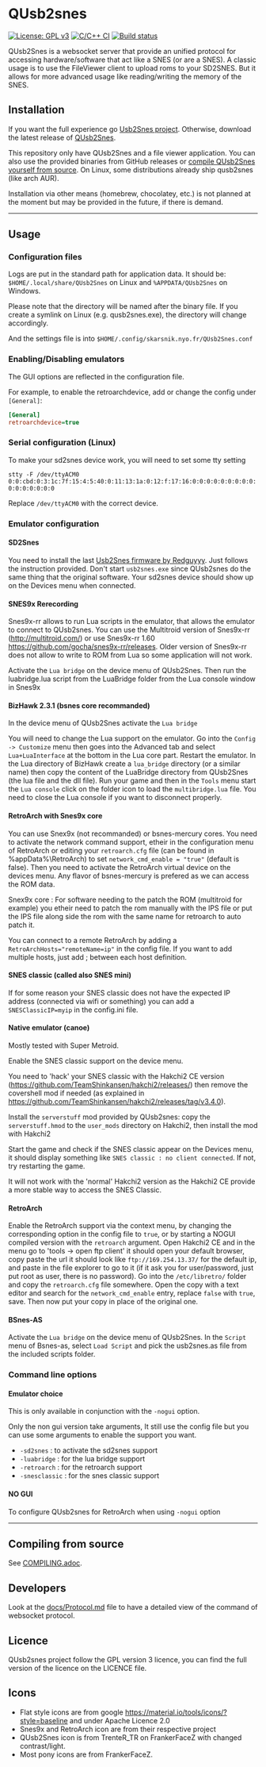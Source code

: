 # QUsb2snes

[![License: GPL v3](https://img.shields.io/badge/License-GPLv3-blue.svg)](https://www.gnu.org/licenses/gpl-3.0)
[![C/C++ CI](https://github.com/Skarsnik/QUsb2snes/actions/workflows/buildlinux.yml/badge.svg)](https://github.com/Skarsnik/QUsb2snes/actions/workflows/buildlinux.yml)
[![Build status](https://ci.appveyor.com/api/projects/status/r8t2hpt21ux5r7mi/branch/master?svg=true)](https://ci.appveyor.com/project/Skarsnik/qusb2snes/branch/master)

QUsb2Snes is a websocket server that provide an unified protocol for accessing hardware/software that act like a SNES (or are a SNES).
A classic usage is to use the FileViewer client to upload roms to your SD2SNES.
But it allows for more advanced usage like reading/writing the memory of the SNES.

## Installation

If you want the full experience go [Usb2Snes project](https://github.com/usb2snes/usb2snes/releases).
Otherwise, download the latest release of [QUsb2Snes](https://github.com/Skarsnik/QUsb2snes/releases).

This repository only have QUsb2Snes and a file viewer application.
You can also use the provided binaries from GitHub releases or [compile QUsb2Snes yourself from source](COMPILING.adoc).
On Linux, some distributions already ship qusb2snes (like arch AUR).

Installation via other means (homebrew, chocolatey, etc.) is not planned at the moment but may be provided in the future, if there is demand.

---

## Usage

### Configuration files

Logs are put in the standard path for application data.
It should be: `$HOME/.local/share/QUsb2Snes` on Linux and `%APPDATA/QUsb2Snes` on Windows.

Please note that the directory will be named after the binary file. If you create a symlink on Linux (e.g. qusb2snes.exe), the directory will change accordingly.

And the settings file is into
`$HOME/.config/skarsnik.nyo.fr/QUsb2Snes.conf`

### Enabling/Disabling emulators

The GUI options are reflected in the configuration file.

For example, to enable the retroarchdevice, add or change the config under `[General]`:

```ini
[General]
retroarchdevice=true
```

### Serial configuration (Linux)

To make your sd2snes device work, you will need to set some tty setting

`stty -F /dev/ttyACM0 0:0:cbd:0:3:1c:7f:15:4:5:40:0:11:13:1a:0:12:f:17:16:0:0:0:0:0:0:0:0:0:0:0:0:0:0:0:0`

Replace `/dev/ttyACM0` with the correct device.


### Emulator configuration

#### SD2Snes

You need to install the last [Usb2Snes firmware by Redguyyy](https://github.com/RedGuyyyy/sd2snes/releases/).
Just follows the instruction provided.
Don't start `usb2snes.exe` since QUsb2snes do the same thing that the original software.
Your sd2snes device should show up on the Devices menu when connected.


#### SNES9x Rerecording

Snes9x-rr allows to run Lua scripts in the emulator, that allows the emulator to connect to QUsb2snes. You can use the Multitroid version of Snes9x-rr (http://multitroid.com/) or use Snes9x-rr 1.60 https://github.com/gocha/snes9x-rr/releases. Older version of Snes9x-rr does not allow to write to ROM from Lua so some application will not work.

Activate the `Lua bridge` on the device menu of QUsb2Snes.
Then run the luabridge.lua script from the LuaBridge folder from the Lua console window in Snes9x


#### BizHawk 2.3.1 (bsnes core recommanded)

In the device menu of QUsb2Snes activate the `Lua bridge`

You will need to change the Lua support on the emulator. Go into the `Config -> Customize` menu then goes into the Advanced tab and select `Lua+LuaInterface` at the bottom in the Lua core part. Restart the emulator.
In the Lua directory of BizHawk create a `lua_bridge` directory (or a similar name) then copy the content of the LuaBridge directory from QUsb2Snes (the lua file and the dll file).
Run your game and then in the `Tools` menu start the `Lua console` click on the folder icon to load the `multibridge.lua` file. You need to close the Lua console if you want to disconnect properly.


#### RetroArch with Snes9x core

You can use Snex9x (not recommanded) or bsnes-mercury cores. You need to activate the network command support, etheir in the configuration menu of RetroArch or editing your `retroarch.cfg` file (can be found in %appData%\RetroArch) to set `network_cmd_enable = "true"` (default is false). Then you need to activate the RetroArch virtual device on the devices menu. Any flavor of bsnes-mercury is prefered as we can access the ROM data.

Snex9x core : For software needing to the patch the ROM (multitroid for example) you etheir need to patch the rom manually with the IPS file or put the IPS file along side the rom with the same name for retroarch to auto patch it.

You can connect to a remote RetroArch by adding a `RetroArchHosts="remoteName=ip"` in the config file. If you want to add multiple hosts, just add ; between each host definition.


#### SNES classic (called also SNES mini)

If for some reason your SNES classic does not have the expected IP address (connected via wifi or something) you can add a `SNESClassicIP=myip` in the config.ini file.


#### Native emulator (canoe)

Mostly tested with Super Metroid.

Enable the SNES classic support on the device menu.

You need to 'hack' your SNES classic with the Hakchi2 CE version (https://github.com/TeamShinkansen/hakchi2/releases/) then remove the covershell mod if needed (as explained in https://github.com/TeamShinkansen/hakchi2/releases/tag/v3.4.0).

Install the `serverstuff` mod provided by QUsb2snes: copy the `serverstuff.hmod` to the `user_mods` directory on Hakchi2, then install the mod with Hakchi2

Start the game and check if the SNES classic appear on the Devices menu, it should display something like `SNES classic : no client connected`. If not, try restarting the game.

It will not work with the 'normal' Hakchi2 version as the Hakchi2 CE provide a more stable way to access the SNES Classic.


#### RetroArch

Enable the RetroArch support via the context menu, by changing the corresponding option in the config file to `true`, or by starting a NOGUI compiled version with the `retroarch` argument.
Open Hakchi2 CE and in the menu go to 'tools -> open ftp client' it should open your default browser, copy paste the url it should look like `ftp://169.254.13.37/` for the default ip, and paste in the file explorer to go to it (if it ask you for user/password, just put root as user, there is no password).
Go into the `/etc/libretro/` folder and copy the `retroarch.cfg` file somewhere.
Open the copy with a text editor and search for the `network_cmd_enable` entry, replace `false` with `true`, save.
Then now put your copy in place of the original one.


#### BSnes-AS

Activate the `Lua bridge` on the device menu of QUsb2Snes.
In the `Script` menu of Bsnes-as, select `Load Script` and pick the usb2snes.as file from the included scripts folder.

### Command line options

#### Emulator choice

This is only available in conjunction with the `-nogui` option.

Only the non gui version take arguments, It still use the config file but you can use some arguments to enable the support you want.

* `-sd2snes` : to activate the sd2snes support
* `-luabridge` : for the lua bridge support
* `-retroarch` : for the retroarch support
* `-snesclassic` :  for the snes classic support

#### NO GUI

To configure QUsb2snes for RetroArch when using `-nogui` option

---

## Compiling from source

See [COMPILING.adoc](COMPILING.adoc).

## Developers

Look at the [docs/Protocol.md](docs/Protocol.md) file to have a detailed view of the command of websocket protocol.

## Licence

QUsb2snes project follow the GPL version 3 licence, you can find the full version of the licence on the LICENCE file.

## Icons

* Flat style icons are from google https://material.io/tools/icons/?style=baseline and under Apache Licence 2.0
* Snes9x and RetroArch icon are from their respective project
* QUsb2Snes icon is from TrenteR_TR on FrankerFaceZ with changed contrast/light.
* Most pony icons are from FrankerFaceZ.
